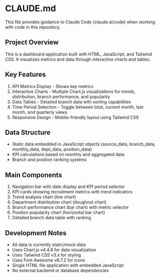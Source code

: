 # CLAUDE.md

This file provides guidance to Claude Code (claude.ai/code) when working with code in this repository.

## Project Overview
This is a dashboard application built with HTML, JavaScript, and Tailwind CSS. It visualizes metrics and data through interactive charts and tables.

## Key Features
1. KPI Metrics Display - Shows key metrics
2. Interactive Charts - Multiple Chart.js visualizations for trends, distribution, branch performance, and popularity
3. Data Tables - Detailed branch data with sorting capabilities
4. Time Period Selection - Toggle between total, current month, last month, and quarterly views
5. Responsive Design - Mobile-friendly layout using Tailwind CSS

## Data Structure
- Static data embedded in JavaScript objects (source_data, branch_data, monthly_data, dept_data, position_data)
- KPI calculations based on monthly and aggregated data
- Branch and position ranking systems

## Main Components
1. Navigation bar with date display and KPI period selector
2. KPI cards showing recruitment metrics with trend indicators
3. Trend analysis chart (line chart)
4. Department distribution chart (doughnut chart)
5. Branch performance chart (bar chart) with metric selector
6. Position popularity chart (horizontal bar chart)
7. Detailed branch data table with ranking

## Development Notes
- All data is currently static/mock data
- Uses Chart.js v4.4.8 for data visualization
- Uses Tailwind CSS v3.x for styling
- Uses Font Awesome v6.7.2 for icons
- Single HTML file application with embedded JavaScript
- No external backend or database dependencies